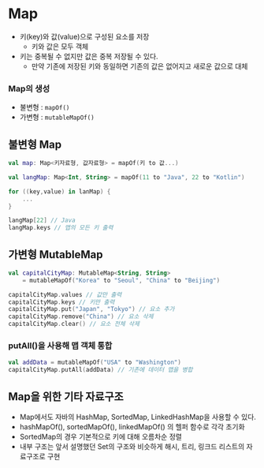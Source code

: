 # Map
- 키(key)와 값(value)으로 구성된 요소를 저장
    - 키와 값은 모두 객체
- 키는 중복될 수 없지만 값은 중복 저장될 수 있다.
    - 만약 기존에 저장된 키와 동일하면 기존의 값은 없어지고 새로운 값으로 대체

### Map의 생성
- 불변형 : `mapOf()`
- 가변형 : `mutableMapOf()`

## 불변형 Map
```kotlin
val map: Map<키자료형, 값자료형> = mapOf(키 to 값...)
```
```kotlin
val langMap: Map<Int, String> = mapOf(11 to "Java", 22 to "Kotlin")

for ((key,value) in lanMap) {
    ...
}

langMap[22] // Java
langMap.keys // 맵의 모든 키 출력
```

## 가변형 MutableMap
```kotlin
val capitalCityMap: MutableMap<String, String> 
    = mutableMapOf("Korea" to "Seoul", "China" to "Beijing")

capitalCityMap.values // 값만 출력
capitalCityMap.keys // 키만 출력
capitalCityMap.put("Japan", "Tokyo") // 요소 추가
capitalCityMap.remove("China") // 요소 삭제
capitalCityMap.clear() // 요소 전체 삭제
```

### putAll()을 사용해 맵 객체 통합
```kotlin
val addData = mutableMapOf("USA" to "Washington")
capitalCityMap.putAll(addData) // 기존에 데이터 맵을 병합
```

## Map을 위한 기타 자료구조
- Map에서도 자바의 HashMap, SortedMap, LinkedHashMap을 사용할 수 있다.
- hashMapOf(), sortedMapOf(), linkedMapOf() 의 헬퍼 함수로 각각 초기화
- SortedMap의 경우 기본적으로 키에 대해 오름차순 정렬
- 내부 구조는 앞서 설명했던 Set의 구조와 비슷하게 해시, 트리, 링크드 리스트의 자료구조로 구현

